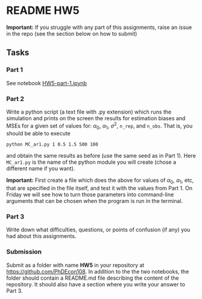 # README HW5

__Important:__ If you struggle with any part of this assignments, raise an issue in the repo (see the section below on how to submit)

## Tasks


### Part 1

See notebook [HW5-part-1.ipynb](./HW5-part-1.ipynb)

### Part 2

Write a python script (a text file with .py extension) which runs the simulation and prints on the screen the results for estimation biases and MSEs for a given set of values for: $\alpha_0$, $\alpha_1$, $\sigma^2$, `n_rep`, and `n_obs`. That is, you should be able to execute

```
python MC_ar1.py 1 0.5 1.5 500 100
```

and obtain the same results as before (use the same seed as in Part 1). Here `MC_ar1.py` is the name of the python module you will create (chose a different name if you want).

__Important:__ First create a file which does the above for values of $\alpha_0$, $\alpha_1$, etc, that are specified in the file itself, and test it with the values from Part 1. On Friday we will see how to turn those parameters into command-line arguments that can be chosen when the program is run in the terminal.

### Part 3

Write down what difficulties, questions, or points of confusion (if any) you had about this assignments.


### Submission
Submit as a folder with name __HW5__ in your repository at https://github.com/PhDEcon108. In addition to the the two notebooks, the folder should contain a README.md file describing the content of the repository. It should also have a section where you write your answer to Part 3. 